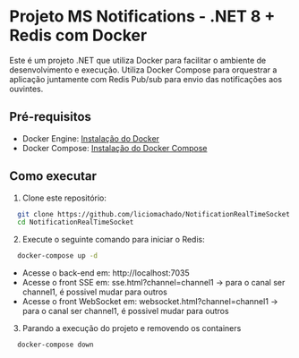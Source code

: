 # Projeto MS Notifications - .NET 8 + Redis com Docker 

Este é um projeto .NET que utiliza Docker para facilitar o ambiente de desenvolvimento e execução. Utiliza Docker Compose para orquestrar a aplicação juntamente com Redis Pub/sub para envio das notificações aos ouvintes.

## Pré-requisitos

- Docker Engine: [Instalação do Docker](https://docs.docker.com/get-docker/)
- Docker Compose: [Instalação do Docker Compose](https://docs.docker.com/compose/install/)

## Como executar

1. Clone este repositório:

 ```bash
   git clone https://github.com/liciomachado/NotificationRealTimeSocket.git
   cd NotificationRealTimeSocket
  ```

2. Execute o seguinte comando para iniciar o Redis:

```bash
  docker-compose up -d
```

- Acesse o back-end em: http://localhost:7035
- Acesse o front SSE em: sse.html?channel=channel1 -> para o canal ser channel1, é possivel mudar para outros 
- Acesse o front WebSocket em: websocket.html?channel=channel1 -> para o canal ser channel1, é possivel mudar para outros 

3. Parando a execução do projeto e removendo os containers

```bash
  docker-compose down
```
